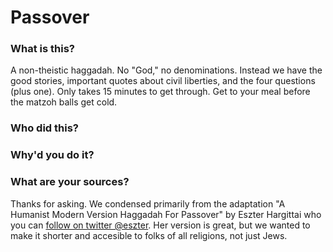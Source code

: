 Passover
========

### What is this?
A non-theistic haggadah. No "God," no denominations. Instead we have the good stories, important quotes about civil liberties, and the four questions (plus one). Only takes 15 minutes to get through. Get to your meal before the matzoh balls get cold. 

### Who did this?


### Why'd you do it?


### What are your sources?

Thanks for asking. We condensed primarily from the adaptation "A Humanist Modern Version Haggadah For Passover" by Eszter Hargittai who you can [follow on twitter @eszter](http://www.twitter.com/eszter). Her version is great, but we wanted to make it shorter and accesible to folks of all religions, not just Jews. 
